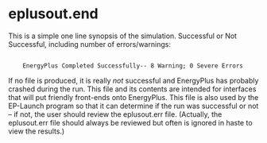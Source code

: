 # eplusout.end

This is a simple one line synopsis of the simulation. Successful or Not Successful, including number of errors/warnings:

~~~~~~~~~~~~~~~~~~~~

    EnergyPlus Completed Successfully-- 8 Warning; 0 Severe Errors
~~~~~~~~~~~~~~~~~~~~

If no file is produced, it is really *not* successful and EnergyPlus has probably crashed during the run. This file and its contents are intended for interfaces that will put friendly front-ends onto EnergyPlus. This file is also used by the EP-Launch program so that it can determine if the run was successful or not – if not, the user should review the eplusout.err file. (Actually, the eplusout.err file should always be reviewed but often is ignored in haste to view the results.)